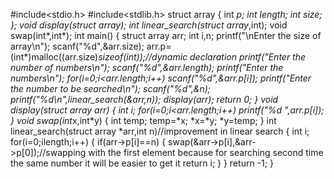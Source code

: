 #include<stdio.h>
#include<stdlib.h>
struct array
{
    int *p;
    int length;
    int size;
};
void display(struct array);
int linear_search(struct array*,int);
void swap(int*,int*);
int main()
{
    struct array arr;
    int i,n;
    printf("\nEnter the size of array\n");
    scanf("%d",&arr.size);
    arr.p=(int*)malloc((arr.size)*sizeof(int));//dynamic declaration
    printf("Enter the number of numbers\n");
    scanf("%d",&arr.length);
    printf("Enter the numbers\n");
    for(i=0;i<arr.length;i++)
        scanf("%d",&arr.p[i]);
    printf("Enter the number to be searched\n");
    scanf("%d",&n);
    printf("%d\n",linear_search(&arr,n));
    display(arr);
    return 0;
}
void display(struct array arr)
{
    int i;
    for(i=0;i<arr.length;i++)
        printf("%d ",arr.p[i]);
}
void swap(int*x,int*y)
{
    int temp;
    temp=*x;
    *x=*y;
    *y=temp;
}
int linear_search(struct array *arr,int n)//improvement in linear search
{
    int i;
    for(i=0;i<arr->length;i++)
    {
        if(arr->p[i]==n)
        {
            swap(&arr->p[i],&arr->p[0]);//swapping with the first element because for searching second time the same number it will be easier to get it
            return i;
        }
    }
    return -1;
}
